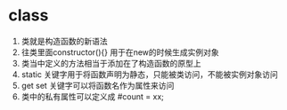 # class
1. 类就是构造函数的新语法
2. 往类里面constructor(){} 用于在new的时候生成实例对象
3. 类当中定义的方法相当于添加在了构造函数的原型上
4. static 关键字用于将函数声明为静态，只能被类访问，不能被实例对象访问
5. get set 关键字可以将函数名作为属性来访问
6. 类中的私有属性可以定义成 #count = xx;